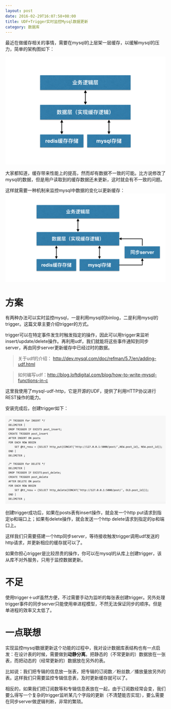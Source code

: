 ```yaml
---
layout: post
date: 2016-02-29T16:07:58+08:00
title: UDF+Trigger实时监控Mysql数据更新
category: 数据库
---
```


最近在做缓存相关的事情，需要在mysql的上层架一层缓存，以缓解mysql的压力，简单的架构图如下：

<img src="/assets/images/using-udf-plus-trigger/illustration-1.png" alt="示例1" title="示例1" width="800" />

大家都知道，缓存带来性能上的提高，然而却有数据不一致的可能。比方说修改了mysql的数据，但是用户读取到的缓存数据还未更新，这时就会有不一致的问题。

这样就需要一种机制来监控mysql中数据的变化以更新缓存：
<img src="/assets/images/using-udf-plus-trigger/illustration-2.png" alt="示例2" title="示例2" width="800" />

# 方案 #
有两种办法可以实时监控mysql，一是利用mysql的binlog，二是利用mysql的trigger。这篇文章主要介绍trigger的方式。

trigger可以在特定事件发生时触发指定的操作，因此可以用trigger来监听insert/update/delete操作。再利用udf，我们就能将这些事件通知到同步server，再由同步server更新缓存中已经过时的数据。

> 关于udf的介绍：
> http://dev.mysql.com/doc/refman/5.7/en/adding-udf.html

> 如何编写udf：http://blog.loftdigital.com/blog/how-to-write-mysql-functions-in-c

这里我使用了mysql-udf-http，它是开源的UDF，提供了利用HTTP协议进行REST操作的能力。

安装完成后，创建trigger如下：

<img src="/assets/images/using-udf-plus-trigger/illustration-3.png" alt="示例3" title="示例3" width="800" />

创建trigger成功后，如果在posts表有insert操作，就会发一个http put请求到指定ip和端口上；如果有delete操作，就会发送一个http delete请求到指定的ip和端口上。

这样我们只需要搭建一个http同步server，等待接收触发trigger调用udf发送的http请求，并更新相应的缓存就可以了。

如果你担心trigger是比较昂贵的操作，你可以在mysql的从库上创建trigger，该从库不对外服务，只用于监控数据更新。

# 不足 #
使用trigger＋udf虽然方便，不过需要手动为监听的每张表创建trigger。另外处理trigger事件的同步server只能使用单进程模型，不然无法保证同步的顺序。但是单进程的效率又太低了。

# 一点联想 #
实现监控mysql数据更新这个功能的过程中，我对设计数据库表结构也有一点启发：在设计表的时候，需要做到**动静分离**。把静态的（不常更新的）数据放在一张表，而把动态的（经常更新的）数据放在另外的表。

比如说：我们把专辑的信息放一张表，把专辑的订阅数／粉丝数／播放量放另外的表。这样我们只需要监控专辑信息表，及时更新缓存就可以了。

相反的，如果我们把订阅数等和专辑信息表放在一起，由于订阅数经常会变，我们要么得写一个复杂的trigger监听某几个字段的更新（不清楚能否实现），要么需要在同步server做逻辑判断，非常的繁琐。




